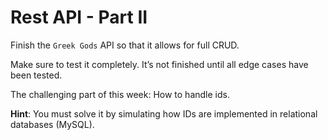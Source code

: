 # Rest API - Part II

Finish the `Greek Gods` API so that it allows for full CRUD. 

Make sure to test it completely. It’s not finished until all edge cases have been tested. 

The challenging part of this week: How to handle ids. 

**Hint**: You must solve it by simulating how IDs are implemented in relational databases (MySQL). 
 
